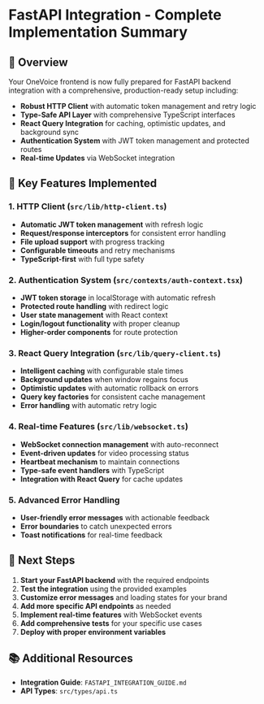 # FastAPI Integration - Complete Implementation Summary

## 🎯 Overview

Your OneVoice frontend is now fully prepared for FastAPI backend integration with a comprehensive, production-ready setup including:

- **Robust HTTP Client** with automatic token management and retry logic
- **Type-Safe API Layer** with comprehensive TypeScript interfaces
- **React Query Integration** for caching, optimistic updates, and background sync
- **Authentication System** with JWT token management and protected routes
- **Real-time Updates** via WebSocket integration

## 🔧 Key Features Implemented

### 1. HTTP Client (`src/lib/http-client.ts`)
- **Automatic JWT token management** with refresh logic
- **Request/response interceptors** for consistent error handling
- **File upload support** with progress tracking
- **Configurable timeouts** and retry mechanisms
- **TypeScript-first** with full type safety

### 2. Authentication System (`src/contexts/auth-context.tsx`)
- **JWT token storage** in localStorage with automatic refresh
- **Protected route handling** with redirect logic
- **User state management** with React context
- **Login/logout functionality** with proper cleanup
- **Higher-order components** for route protection

### 3. React Query Integration (`src/lib/query-client.ts`)
- **Intelligent caching** with configurable stale times
- **Background updates** when window regains focus
- **Optimistic updates** with automatic rollback on errors
- **Query key factories** for consistent cache management
- **Error handling** with automatic retry logic

### 4. Real-time Features (`src/lib/websocket.ts`)
- **WebSocket connection management** with auto-reconnect
- **Event-driven updates** for video processing status
- **Heartbeat mechanism** to maintain connections
- **Type-safe event handlers** with TypeScript
- **Integration with React Query** for cache updates

### 5. Advanced Error Handling
- **User-friendly error messages** with actionable feedback
- **Error boundaries** to catch unexpected errors
- **Toast notifications** for real-time feedback

## 🎯 Next Steps

1. **Start your FastAPI backend** with the required endpoints
2. **Test the integration** using the provided examples
3. **Customize error messages** and loading states for your brand
4. **Add more specific API endpoints** as needed
5. **Implement real-time features** with WebSocket events
6. **Add comprehensive tests** for your specific use cases
7. **Deploy with proper environment variables**

## 📚 Additional Resources

- **Integration Guide**: `FASTAPI_INTEGRATION_GUIDE.md`
- **API Types**: `src/types/api.ts`